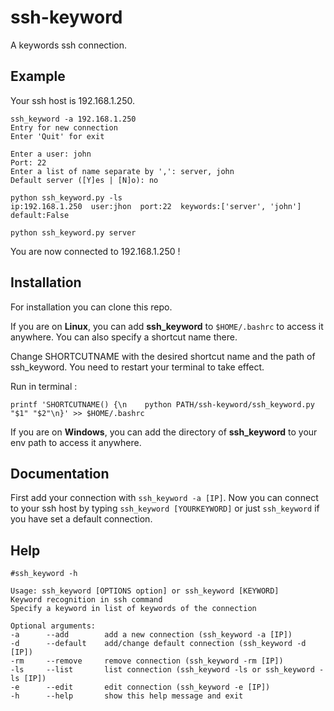 # ssh-keyword
A keywords ssh connection.


Example
-------------

Your ssh host is 192.168.1.250.

```
ssh_keyword -a 192.168.1.250
Entry for new connection
Enter 'Quit' for exit

Enter a user: john
Port: 22
Enter a list of name separate by ',': server, john
Default server ([Y]es | [N]o): no

python ssh_keyword.py -ls
ip:192.168.1.250  user:jhon  port:22  keywords:['server', 'john']  default:False

python ssh_keyword.py server
```
You are now connected to 192.168.1.250 !


Installation
------------

For installation you can clone this repo.


If you are on **Linux**, you can add **ssh_keyword** to `$HOME/.bashrc` to access it anywhere.
You can also specify a shortcut name there.

Change SHORTCUTNAME with the desired shortcut name and the path of ssh_keyword.
You need to restart your terminal to take effect.

Run in terminal :
```
printf 'SHORTCUTNAME() {\n    python PATH/ssh-keyword/ssh_keyword.py "$1" "$2"\n}' >> $HOME/.bashrc
```

If you are on **Windows**, you can add the directory of **ssh_keyword** to your env path to access it anywhere. 


Documentation
-------------

First add your connection with `ssh_keyword -a [IP]`. 
Now you can connect to your ssh host by typing `ssh_keyword [YOURKEYWORD]`
or just `ssh_keyword` if you have set a default connection.


Help
----

```
#ssh_keyword -h

Usage: ssh_keyword [OPTIONS option] or ssh_keyword [KEYWORD]
Keyword recognition in ssh command
Specify a keyword in list of keywords of the connection

Optional arguments:
-a      --add        add a new connection (ssh_keyword -a [IP])
-d      --default    add/change default connection (ssh_keyword -d [IP])
-rm     --remove     remove connection (ssh_keyword -rm [IP])
-ls     --list       list connection (ssh_keyword -ls or ssh_keyword -ls [IP])
-e      --edit       edit connection (ssh_keyword -e [IP])
-h      --help       show this help message and exit
```
